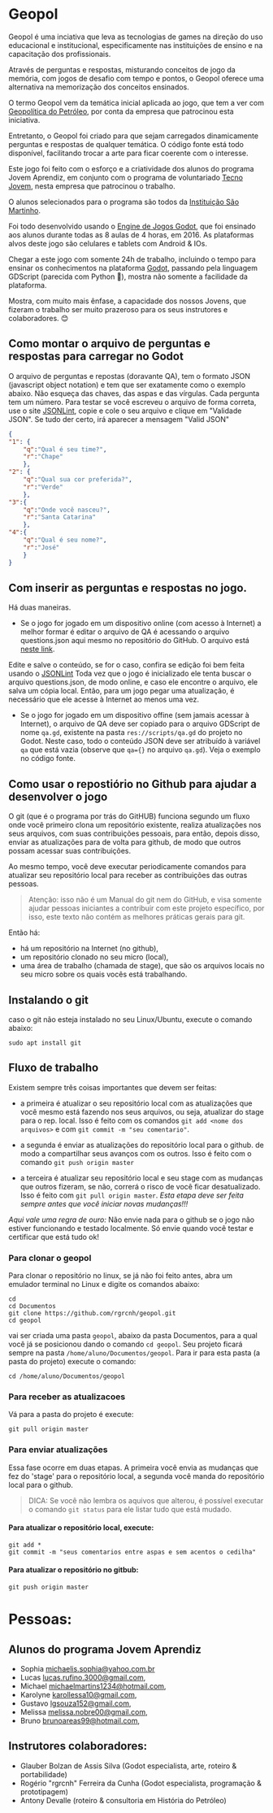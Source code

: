 # Geopol

Geopol é uma inciativa que leva as tecnologias
de games na direção do uso educacional e institucional, 
especificamente nas instituições de ensino e na capacitação dos profissionais.

Através de perguntas e respostas, misturando conceitos de jogo da memória,
com jogos de desafio com tempo e pontos, o Geopol oferece uma alternativa
na memorização dos conceitos ensinados.

O termo Geopol vem da temática inicial aplicada ao jogo,
que tem a ver com 
[Geopolítica do Petróleo](https://pt.wikipedia.org/wiki/Geopolítica_do_petróleo), 
por conta da empresa que patrocinou esta iniciativa.

Entretanto, o Geopol foi criado para que sejam carregados dinamicamente
perguntas e respostas de qualquer temática. O código fonte está todo
disponível, facilitando trocar a arte para ficar coerente com o interesse.

Este jogo foi feito com o esforço e a criatividade dos alunos do programa Jovem Aprendiz,
em conjunto com o programa de voluntariado 
[Tecno Jovem](http://www.corais.org/tecnojovem2016/), 
nesta empresa que patrocinou o trabalho. 

O alunos selecionados para o programa
são todos da [Instituição São Martinho](http://www.saomartinho.org.br/saomartinho/).

Foi todo desenvolvido usando o [Engine de Jogos Godot](https://godotengine.org/),
que foi ensinado aos alunos durante todas as 8 aulas de 4 horas, em 2016.
As plataformas alvos deste jogo são celulares e tablets com Android & IOs.

Chegar a este jogo com somente 24h de trabalho, incluindo o tempo para ensinar 
os conhecimentos na plataforma 
[Godot](https://godotengine.org/), passando pela linguagem GDScript (parecida com Python  :snake:), mostra não somente a facilidade da plataforma.

Mostra, com muito mais ênfase, a capacidade dos nossos Jovens, que fizeram o trabalho ser muito
prazeroso para os seus instrutores e colaboradores. :blush:


## Como montar o arquivo de perguntas e respostas para carregar no Godot

O arquivo de perguntas e repostas (doravante QA), tem o formato 
JSON (javascript object notation) e tem que ser exatamente como o exemplo abaixo. 
Não esqueça das chaves, das aspas e das vírgulas. Cada pergunta tem um número.
Para testar se você escreveu o arquivo de forma correta,
use o site [JSONLint](http://jsonlint.com/), copie e cole o seu arquivo 
e clique em "Validade JSON". Se tudo der
certo, irá aparecer a mensagem "Valid JSON"


```json
{
"1": {
	"q":"Qual é seu time?", 
	"r":"Chape"
	}, 
"2": {
	"q":"Qual sua cor preferida?", 
	"r":"Verde"
	}, 
"3":{
	"q":"Onde você nasceu?", 
	"r":"Santa Catarina"
	}, 
"4":{
	"q":"Qual é seu nome?", 
	"r":"José"
	}
}

```

## Com inserir as perguntas e respostas no jogo.

Há duas maneiras. 

* Se o jogo for jogado em um dispositivo online (com acesso
à Internet) a melhor formar é editar o arquivo de QA é acessando o arquivo
questions.json aqui mesmo no repositório do GitHub. O arquivo está 
[neste link](https://github.com/rgrcnh/geopol/blob/master/QA/questions.json).

Edite e salve o conteúdo, se for o caso, confira se edição foi bem feita 
usando o [JSONLint](http://jsonlint.com/)
Toda vez que o jogo é inicializado ele tenta buscar o arquivo questions.json, 
de modo online, e caso ele encontre o arquivo, ele salva um cópia local.
Então, para um jogo pegar uma atualização, é necessário que ele acesse à Internet ao menos uma vez.


* Se o jogo for jogado em um dispositivo offine (sem jamais acessar à Internet), o arquivo de QA deve ser copiado para  o arquivo
GDScript de nome `qa.gd`, existente na pasta `res://scripts/qa.gd` do projeto no Godot. Neste caso, todo o conteúdo JSON deve ser atribuído à variável `qa` que está vazia (observe que `qa={}` no arquivo `qa.gd`). Veja o exemplo no código fonte.


## Como usar o repostiório no Github para ajudar a desenvolver o jogo

O git (que é o programa por trás do GitHUB) funciona segundo um fluxo 
onde você primeiro clona um repositório existente, realiza atualizações nos seus arquivos,
com suas contribuições pessoais, para então, depois disso, 
enviar as atualizações para de volta para github, de modo que outros
possam acessar suas contribuições. 

Ao mesmo tempo,
você deve executar periodicamente comandos para atualizar seu repositório local
para receber as contribuições das outras pessoas.

> Atenção: isso não é um Manual do git nem do GitHub, e visa somente ajudar
pessoas iniciantes a contribuir com este projeto específico, por isso, este texto
não contém as melhores práticas gerais para git.


Então há:

 * há um repositório na Internet (no github),
 * um repositório clonado no seu micro (local),
 * uma área de trabalho (chamada de stage), que são os arquivos locais 
 no seu micro sobre os quais vocês está trabalhando.


## Instalando o git

caso o git não esteja instalado no seu Linux/Ubuntu, execute o comando abaixo:

```
sudo apt install git
```

## Fluxo de trabalho

Existem sempre três coisas importantes que devem ser feitas: 

* a primeira é atualizar o seu repositório local com as atualizações
que você mesmo está fazendo nos seus arquivos, ou seja, atualizar do
stage para o rep. local. Isso é feito com os comandos `git add <nome dos arquivos>`
e com `git commit -m "seu comentario"`.

* a segunda é enviar as atualizações do repositório local para o github.
de modo a compartilhar seus avanços com os outros.
Isso é feito com o comando `git push origin master` 

* a terceira é atualizar seu repositório local e seu stage com as mudanças
que outros fizeram, se não, correrá o risco de você ficar desatualizado.
Isso é feito com `git pull origin master`. *Esta etapa deve ser feita sempre
antes que você iniciar novas mudanças!!!*

*Aqui vale uma regra de ouro:* Não envie nada para o github se 
o jogo não estiver funcionando e testado localmente.
Só envie quando você testar e certificar que está tudo ok!


### Para clonar o geopol

Para clonar o repositório no linux, se já não foi feito antes, abra um 
emulador terminal no Linux e digite os comandos abaixo:

```
cd 
cd Documentos
git clone https://github.com/rgrcnh/geopol.git
cd geopol
```

vai ser criada uma pasta `geopol`, abaixo da pasta Documentos, para a qual você
já se posicionou dando o comando `cd geopol`. Seu projeto ficará sempre na pasta `/home/aluno/Documentos/geopol`. Para ir para esta pasta (a pasta do projeto) execute o comando:

```
cd /home/aluno/Documentos/geopol
```


### Para receber as atualizacoes

Vá para a pasta do projeto é execute:

```
git pull origin master
```

### Para enviar atualizações

Essa fase ocorre em duas etapas. A primeira você envia as mudanças que fez do 'stage' para o repositório local, a segunda você manda do repositório local para o github.

> DICA: Se você não lembra os aquivos que alterou, é possível executar o comando `git status` para ele listar tudo que está mudado.

#### Para atualizar o repositório local, execute:

```
git add *
git commit -m "seus comentarios entre aspas e sem acentos o cedilha"
```

#### Para atualizar o repositório no gitbub:

```
git push origin master
```



# Pessoas:

## Alunos do programa Jovem Aprendiz
* Sophia <michaelis.sophia@yahoo.com.br>
* Lucas <lucas.rufino.3000@gmail.com>,
* Michael <michaelmartins1234@hotmail.com>,
* Karolyne <karollessa10@gmail.com>,
* Gustavo <lgsouza152@gmail.com>,
* Melissa <melissa.nobre00@gmail.com>,
* Bruno <brunoareas99@hotmail.com>,

## Instrutores colaboradores:

* Glauber Bolzan de Assis Silva (Godot especialista, arte, roteiro & portabilidade)
* Rogério "rgrcnh" Ferreira da Cunha (Godot especialista, programação & prototipagem)
* Antony Devalle (roteiro & consultoria em História do Petróleo)
